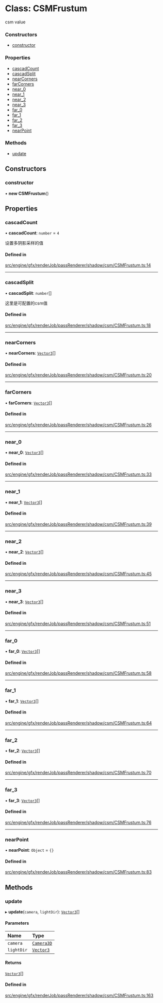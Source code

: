# Class: CSMFrustum

csm value


### Constructors

- [constructor](CSMFrustum.md#constructor)

### Properties

- [cascadCount](CSMFrustum.md#cascadcount)
- [cascadSplit](CSMFrustum.md#cascadsplit)
- [nearCorners](CSMFrustum.md#nearcorners)
- [farCorners](CSMFrustum.md#farcorners)
- [near\_0](CSMFrustum.md#near_0)
- [near\_1](CSMFrustum.md#near_1)
- [near\_2](CSMFrustum.md#near_2)
- [near\_3](CSMFrustum.md#near_3)
- [far\_0](CSMFrustum.md#far_0)
- [far\_1](CSMFrustum.md#far_1)
- [far\_2](CSMFrustum.md#far_2)
- [far\_3](CSMFrustum.md#far_3)
- [nearPoint](CSMFrustum.md#nearpoint)

### Methods

- [update](CSMFrustum.md#update)

## Constructors

### constructor

• **new CSMFrustum**()

## Properties

### cascadCount

• **cascadCount**: `number` = `4`

设置多阴影采样的值

#### Defined in

[src/engine/gfx/renderJob/passRenderer/shadow/csm/CSMFrustum.ts:14](https://github.com/Orillusion/orillusion/blob/main/src/engine/gfx/renderJob/passRenderer/shadow/csm/CSMFrustum.ts#L14)

___

### cascadSplit

• **cascadSplit**: `number`[]

这里是可配置的csm值

#### Defined in

[src/engine/gfx/renderJob/passRenderer/shadow/csm/CSMFrustum.ts:18](https://github.com/Orillusion/orillusion/blob/main/src/engine/gfx/renderJob/passRenderer/shadow/csm/CSMFrustum.ts#L18)

___

### nearCorners

• **nearCorners**: [`Vector3`](Vector3.md)[]

#### Defined in

[src/engine/gfx/renderJob/passRenderer/shadow/csm/CSMFrustum.ts:20](https://github.com/Orillusion/orillusion/blob/main/src/engine/gfx/renderJob/passRenderer/shadow/csm/CSMFrustum.ts#L20)

___

### farCorners

• **farCorners**: [`Vector3`](Vector3.md)[]

#### Defined in

[src/engine/gfx/renderJob/passRenderer/shadow/csm/CSMFrustum.ts:26](https://github.com/Orillusion/orillusion/blob/main/src/engine/gfx/renderJob/passRenderer/shadow/csm/CSMFrustum.ts#L26)

___

### near\_0

• **near\_0**: [`Vector3`](Vector3.md)[]

#### Defined in

[src/engine/gfx/renderJob/passRenderer/shadow/csm/CSMFrustum.ts:33](https://github.com/Orillusion/orillusion/blob/main/src/engine/gfx/renderJob/passRenderer/shadow/csm/CSMFrustum.ts#L33)

___

### near\_1

• **near\_1**: [`Vector3`](Vector3.md)[]

#### Defined in

[src/engine/gfx/renderJob/passRenderer/shadow/csm/CSMFrustum.ts:39](https://github.com/Orillusion/orillusion/blob/main/src/engine/gfx/renderJob/passRenderer/shadow/csm/CSMFrustum.ts#L39)

___

### near\_2

• **near\_2**: [`Vector3`](Vector3.md)[]

#### Defined in

[src/engine/gfx/renderJob/passRenderer/shadow/csm/CSMFrustum.ts:45](https://github.com/Orillusion/orillusion/blob/main/src/engine/gfx/renderJob/passRenderer/shadow/csm/CSMFrustum.ts#L45)

___

### near\_3

• **near\_3**: [`Vector3`](Vector3.md)[]

#### Defined in

[src/engine/gfx/renderJob/passRenderer/shadow/csm/CSMFrustum.ts:51](https://github.com/Orillusion/orillusion/blob/main/src/engine/gfx/renderJob/passRenderer/shadow/csm/CSMFrustum.ts#L51)

___

### far\_0

• **far\_0**: [`Vector3`](Vector3.md)[]

#### Defined in

[src/engine/gfx/renderJob/passRenderer/shadow/csm/CSMFrustum.ts:58](https://github.com/Orillusion/orillusion/blob/main/src/engine/gfx/renderJob/passRenderer/shadow/csm/CSMFrustum.ts#L58)

___

### far\_1

• **far\_1**: [`Vector3`](Vector3.md)[]

#### Defined in

[src/engine/gfx/renderJob/passRenderer/shadow/csm/CSMFrustum.ts:64](https://github.com/Orillusion/orillusion/blob/main/src/engine/gfx/renderJob/passRenderer/shadow/csm/CSMFrustum.ts#L64)

___

### far\_2

• **far\_2**: [`Vector3`](Vector3.md)[]

#### Defined in

[src/engine/gfx/renderJob/passRenderer/shadow/csm/CSMFrustum.ts:70](https://github.com/Orillusion/orillusion/blob/main/src/engine/gfx/renderJob/passRenderer/shadow/csm/CSMFrustum.ts#L70)

___

### far\_3

• **far\_3**: [`Vector3`](Vector3.md)[]

#### Defined in

[src/engine/gfx/renderJob/passRenderer/shadow/csm/CSMFrustum.ts:76](https://github.com/Orillusion/orillusion/blob/main/src/engine/gfx/renderJob/passRenderer/shadow/csm/CSMFrustum.ts#L76)

___

### nearPoint

• **nearPoint**: `Object` = `{}`

#### Defined in

[src/engine/gfx/renderJob/passRenderer/shadow/csm/CSMFrustum.ts:83](https://github.com/Orillusion/orillusion/blob/main/src/engine/gfx/renderJob/passRenderer/shadow/csm/CSMFrustum.ts#L83)

## Methods

### update

▸ **update**(`camera`, `lightDir`): [`Vector3`](Vector3.md)[]

#### Parameters

| Name | Type |
| :------ | :------ |
| `camera` | [`Camera3D`](Camera3D.md) |
| `lightDir` | [`Vector3`](Vector3.md) |

#### Returns

[`Vector3`](Vector3.md)[]

#### Defined in

[src/engine/gfx/renderJob/passRenderer/shadow/csm/CSMFrustum.ts:163](https://github.com/Orillusion/orillusion/blob/main/src/engine/gfx/renderJob/passRenderer/shadow/csm/CSMFrustum.ts#L163)
